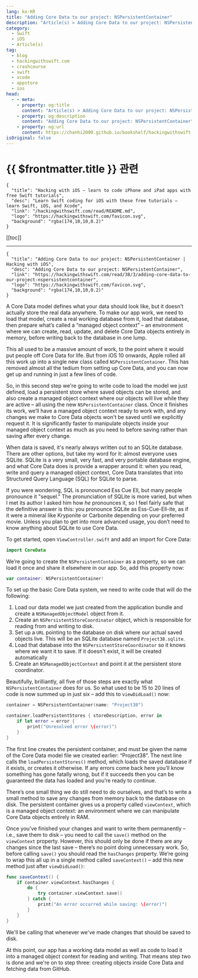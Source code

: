 ```yaml
---
lang: ko-KR
title: "Adding Core Data to our project: NSPersistentContainer"
description: "Article(s) > Adding Core Data to our project: NSPersistentContainer"
category:
  - Swift
  - iOS
  - Article(s)
tag: 
  - blog
  - hackingwithswift.com
  - crashcourse
  - swift
  - xcode
  - appstore
  - ios  
head:
  - - meta:
    - property: og:title
      content: "Article(s) > Adding Core Data to our project: NSPersistentContainer"
    - property: og:description
      content: "Adding Core Data to our project: NSPersistentContainer"
    - property: og:url
      content: https://chanhi2000.github.io/bookshelf/hackingwithswift.com/read/38/03-adding-core-data-to-our-project-nspersistentcontainer.html
isOriginal: false
---
```


# {{ $frontmatter.title }} 관련

```component VPCard
{
  "title": "Hacking with iOS – learn to code iPhone and iPad apps with free Swift tutorials",
  "desc": "Learn Swift coding for iOS with these free tutorials – learn Swift, iOS, and Xcode",
  "link": "/hackingwithswift.com/read/README.md",
  "logo": "https://hackingwithswift.com/favicon.svg",
  "background": "rgba(174,10,10,0.2)"
}
```

[[toc]]

---

```component VPCard
{
  "title": "Adding Core Data to our project: NSPersistentContainer | Hacking with iOS",
  "desc": "Adding Core Data to our project: NSPersistentContainer",
  "link": "https://hackingwithswift.com/read/38/3/adding-core-data-to-our-project-nspersistentcontainer",
  "logo": "https://hackingwithswift.com/favicon.svg",
  "background": "rgba(174,10,10,0.2)"
}
```

A Core Data model defines what your data should look like, but it doesn't actually store the real data anywhere. To make our app work, we need to load that model, create a real working database from it, load that database, then prepare what’s called a “managed object context” – an environment where we can create, read, update, and delete Core Data objects entirely in memory, before writing back to the database in one lump.

This all used to be a massive amount of work, to the point where it would put people off Core Data for life. But from iOS 10 onwards, Apple rolled all this work up into a single new class called `NSPersistentContainer`. This has removed almost all the tedium from setting up Core Data, and you can now get up and running in just a few lines of code.

So, in this second step we're going to write code to load the model we just defined, load a persistent store where saved objects can be stored, and also create a managed object context where our objects will live while they are active – all using the new `NSPersistentContainer` class. Once it finishes its work, we’ll have a managed object context ready to work with, and any changes we make to Core Data objects won't be saved until we explicitly request it. It is significantly faster to manipulate objects inside your managed object context as much as you need to before saving rather than saving after every change.

When data is saved, it's nearly always written out to an SQLite database. There are other options, but take my word for it: almost everyone uses SQLite. SQLite is a very small, very fast, and very portable database engine, and what Core Data does is provide a wrapper around it: when you read, write and query a managed object context, Core Data translates that into Structured Query Language (SQL) for SQLite to parse.

If you were wondering, SQL is pronounced Ess Cue Ell, but many people pronounce it "sequel." The pronunciation of SQLite is more varied, but when I met its author I asked him how *he* pronounces it, so I feel fairly safe that the definitive answer is this: you pronounce SQLite as Ess-Cue-Ell-ite, as if it were a mineral like Kryponite or Carbonite depending on your preferred movie. Unless you plan to get into more advanced usage, you don’t need to know anything about SQLite to use Core Data.

To get started, open <FontIcon icon="fa-brands fa-swift"/>`ViewController.swift` and add an import for Core Data:

```swift
import CoreData
```

We’re going to create the `NSPersistentContainer` as a property, so we can load it once and share it elsewhere in our app. So, add this property now:

```swift
var container: NSPersistentContainer!
```

To set up the basic Core Data system, we need to write code that will do the following:

1. Load our data model we just created from the application bundle and create a `NSManagedObjectModel` object from it.
2. Create an `NSPersistentStoreCoordinator` object, which is responsible for reading from and writing to disk.
3. Set up a `URL` pointing to the database on disk where our actual saved objects live. This will be an SQLite database named <FontIcon icon="iconfont icon-sqlite"/>`Project38.sqlite`.
4. Load that database into the `NSPersistentStoreCoordinator` so it knows where we want it to save. If it doesn't exist, it will be created automatically
5. Create an `NSManagedObjectContext` and point it at the persistent store coordinator.

Beautifully, brilliantly, all five of those steps are exactly what `NSPersistentContainer` does for us. So what used to be 15 to 20 lines of code is now summed up in just six – add this to `viewDidLoad()` now:

```swift
container = NSPersistentContainer(name: "Project38")

container.loadPersistentStores { storeDescription, error in
    if let error = error {
        print("Unresolved error \(error)")
    }
}
```

The first line creates the persistent container, and must be given the name of the Core Data model file we created earlier: “Project38”. The next line calls the `loadPersistentStores()` method, which loads the saved database if it exists, or creates it otherwise. If any errors come back here you’ll know something has gone fatally wrong, but if it succeeds then you can be guaranteed the data has loaded and you’re ready to continue.

There’s one small thing we do still need to do ourselves, and that’s to write a small method to save any changes from memory back to the database on disk. The persistent container gives us a property called `viewContext`, which is a managed object context: an environment where we can manipulate Core Data objects entirely in RAM.

Once you’ve finished your changes and want to write them permanently – i.e., save them to disk – you need to call the `save()` method on the `viewContext` property. However, this should only be done if there are any changes since the last save – there’s no point doing unnecessary work. So, before calling `save()` you should read the `hasChanges` property. We’re going to wrap this all up in a single method called `saveContext()` – add this new method just after `viewDidLoad()`:

```swift
func saveContext() {
    if container.viewContext.hasChanges {
        do {
            try container.viewContext.save()
        } catch {
            print("An error occurred while saving: \(error)")
        }
    }
}
```

We'll be calling that whenever we've made changes that should be saved to disk.

At this point, our app has a working data model as well as code to load it into a managed object context for reading and writing. That means step two is done and we're on to step three: creating objects inside Core Data and fetching data from GitHub.

